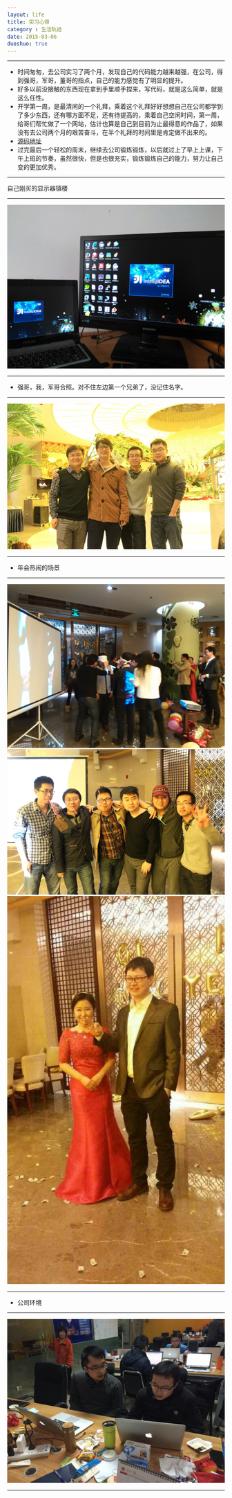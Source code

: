 ```yaml
---
layout: life
title: 实习心得
category : 生活轨迹
date: 2015-03-06
duoshuo: true
---
```


------------

* 时间匆匆，去公司实习了两个月，发现自己的代码能力越来越强，在公司，得到强哥，军哥，董哥的指点，自己的能力感觉有了明显的提升。
 * 好多以前没接触的东西现在拿到手里顺手捏来，写代码，就是这么简单，就是这么任性。
 * 开学第一周，是最清闲的一个礼拜，乘着这个礼拜好好想想自己在公司都学到了多少东西，还有哪方面不足，还有待提高的，乘着自己空闲时间，第一周，给哥们帮忙做了一个网站，估计也算是自己到目前为止最得意的作品了，如果没有去公司两个月的艰苦奋斗，在半个礼拜的时间里是肯定做不出来的。
 * [源码地址](https://github.com/shxz130/lvchuang)
* 过完最后一个轻松的周末，继续去公司锻炼锻炼，以后就过上了早上上课，下午上班的节奏，虽然很快，但是也很充实，锻炼锻炼自己的能力，努力让自己变的更加优秀。

---------------

自己刚买的显示器镇楼

-----------------

![gengsuanfa](/life/picture/thinkjoy1.jpg)

-----------------

* 强哥，我，军哥合照。对不住左边第一个兄弟了，没记住名字。

------------------

![gengsuanfa](/life/picture/thinkjoy2.jpg)

--------------------

* 年会热闹的场景

------------------

![gengsuanfa](/life/picture/thinkjoy3.jpg)
![gengsuanfa](/life/picture/thinkjoy4.jpg)
![gengsuanfa](/life/picture/thinkjoy6.jpg)

------------------

* 公司环境

----------------

![gengsuanfa](/life/picture/thinkjoy5.jpg)

-------------

